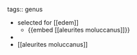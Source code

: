 tags:: genus

- selected for [[edem]]
	- {{embed [[aleurites moluccanus]]}}
-
- [[aleurites moluccanus]]